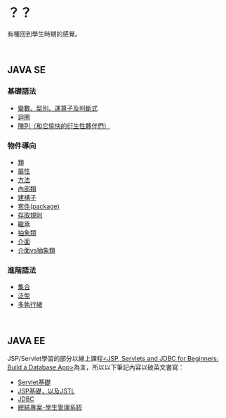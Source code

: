 

# ？？
有種回到學生時期的感覺。

<br>

## JAVA SE

### 基礎語法

<ul>
  <li><a href="https://github.com/balladeop52no4/JAVA_Notes/issues/28#issue-728726766">變數、型別、運算子及判斷式</a></li>
  <li><a href="#">迴圈</a></li>
  <li><a href="#">陣列（和它愉快的衍生性夥伴們）</a></li>
</ul>


### 物件導向

<ul>
  <li><a href="https://github.com/balladeop52no4/JAVA_Notes/issues/29#issue-743206245">類</a></li>
  <li><a href="#">屬性</a></li>
  <li><a href="#">方法</a></li>
  <li><a href="#">內部類</a></li>
  <li><a href="https://github.com/balladeop52no4/JAVA_Notes/issues/29#issuecomment-727538343">建構子</a></li>
  <li><a href="#">套件(package)</a></li>
  <li><a href="#">存取規則</a></li>
  <li><a href="#">繼承</a></li>
  <li><a href="#">抽象類</a></li>
  <li><a href="#">介面</a></li>
  <li><a href="#">介面vs抽象類</a></li>
    
</ul>

### 進階語法

<ul>
  <li><a href="https://github.com/balladeop52no4/JAVA_Notes/issues/26#issue-688290515">集合</a></li>
  <li><a href="#">泛型</a></li>
  <li><a href="#">多執行緒</a></li>  
</ul>

<br>

## JAVA EE
JSP/Servlet學習的部分以線上課程<a href="https://www.udemy.com/course/jsp-tutorial/"><JSP, Servlets and JDBC for Beginners: Build a Database App></a>為主，所以以下筆記內容以破英文書寫：
  
<ul>
  <li><a href="https://github.com/balladeop52no4/JAVA_Notes/issues/20">Servlet基礎</a></li>
  <li><a href="https://github.com/balladeop52no4/JAVA_Notes/issues/21">JSP基礎，以及JSTL</a></li>
  <li><a href="https://github.com/balladeop52no4/JAVA_Notes/issues/23">JDBC</a></li>
  <li><a href="https://github.com/balladeop52no4/JAVA_Notes/issues/22">總結專案-學生管理系統</a></li>
</ul>
